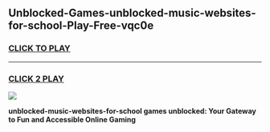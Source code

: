 
## Unblocked-Games-unblocked-music-websites-for-school-Play-Free-vqc0e
<h3>
<a href="https://premium76.site?title=unblocked-music-websites-for-school&ref=10A">CLICK TO PLAY</a></h3>
<hr>

<h3>
<a href="https://premium76.site?title=unblocked-music-websites-for-school&ref=10A">CLICK 2 PLAY</a>
  
</h3>

<a href="https://premium76.site?title=unblocked-music-websites-for-school&ref=10A"><img src="https://clearcache.store/games.png"></a>


**unblocked-music-websites-for-school games unblocked: Your Gateway to Fun and Accessible Online Gaming**
